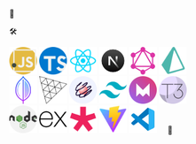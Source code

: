 👋
  
🛠

<img class='icon1' alt='js-icon' height='50' width='50' src='/public/js.webp'/> <img class='icon2' alt='js-icon' height='50' width='50' src='/public/ts.webp'/> <img alt='js-icon' height='50' width='50' src='/public/react.webp'/> <img alt='js-icon' height='50' width='50' src='/public/next-js.webp'/> <img alt='js-icon' height='50' width='50' src='/public/graph-ql.webp'/>  <img alt='js-icon' height='50' width='50' src='/public/prisma.png'/>  
<img alt='js-icon' height='50' width='50' src='/public/mongoDb.webp'/>  <img alt='js-icon' height='50' width='50' src='/public/Three-js.webp'/>  <img alt='js-icon' height='50' width='50' src='/public/react-spring.webp'/>  <img alt='js-icon' height='50' width='50' src='/public/tailwind-css.webp'/>  <img alt='js-icon' height='50' width='50' src='/public/framer-motion.webp'/>  <img alt='js-icon' height='50' width='50' src='/public/t3-app.png'/>  
<img alt='js-icon' height='50' width='50' src='/public/node-js.webp'/>  <img alt='js-icon' height='50' width='50' src='/public/express-js.webp'/>  <img alt='js-icon' height='50' width='50' src='/public/p5-js.png'/>  <img alt='js-icon' height='50' width='50' src='/public/vite-app.webp'/>  <img alt='js-icon' height='50' width='50' src='/public/vscode.webp'/>&nbsp;&nbsp;&nbsp;&nbsp;&nbsp;🚀
  
  

 

